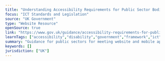 ```yaml
---
title: "Understanding Accessibility Requirements for Public Sector Bodies"
focus: "ICT Standards and Legislation"
source: "UK Government"
type: "Website Resource"
openSource: true
link: "https://www.gov.uk/guidance/accessibility-requirements-for-public-sector-websites-and-apps"
learnTags: ["accessibility","disability","government","framework","ict","regulation"]
summary: "Guidance for public sectors for meeting website and mobile app accessibility regulations"
keywords: []
jurisdiction: ["UK"]
---
```

